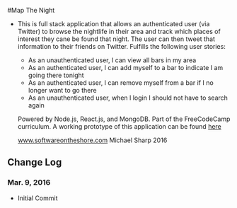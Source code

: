#Map The Night
  * This is full stack application that allows an authenticated user (via Twitter)
    to browse the nightlife in their area and track which places of interest they
    cane be found that night. The user can then tweet that information to their friends on
    Twitter. Fulfills the following user stories:
      * As an unauthenticated user, I can view all bars in my area
      * As an authenticated user, I can add myself to a bar to indicate I am going there tonight
      * As an authenticated user, I can remove myself from a bar if I no longer want to go there
      * As an unauthenticated user, when I login I should not have to search again

    Powered by Node.js, React.js, and MongoDB. Part of the FreeCodeCamp curriculum.
    A working prototype of this application can be found [here](map-the-night.herokuapp.com)

    www.softwareontheshore.com
    Michael Sharp 2016

## Change Log
### Mar. 9, 2016
  * Initial Commit
